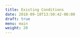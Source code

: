 ```yaml
---
title: Existing Conditions
date: 2018-09-18T13:50:42-06:00
draft: true
menu: main
weight: 20
---
```

